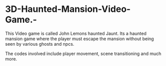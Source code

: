 # 3D-Haunted-Mansion-Video-Game.-
This Video game is called John Lemons haunted Jaunt. Its a haunted mansion game where the player must escape the mansion without being seen by various ghosts and npcs.

The codes involved include player movement, scene transitioning and much more.
